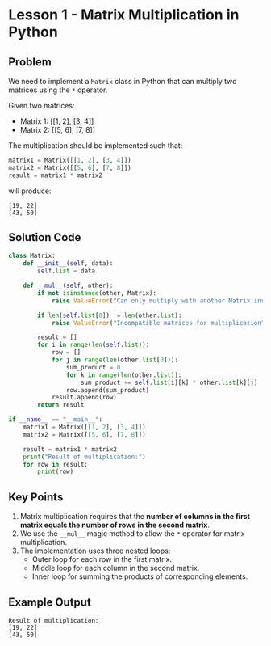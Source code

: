 # Lesson 1 - Matrix Multiplication in Python

## Problem
We need to implement a `Matrix` class in Python that can multiply two matrices using the `*` operator.

Given two matrices:
- Matrix 1: [[1, 2], [3, 4]]
- Matrix 2: [[5, 6], [7, 8]]

The multiplication should be implemented such that:
```python
matrix1 = Matrix([[1, 2], [3, 4]])
matrix2 = Matrix([[5, 6], [7, 8]])
result = matrix1 * matrix2
```
will produce:
```
[19, 22]
[43, 50]
```

## Solution Code
```python
class Matrix:
    def __init__(self, data):
        self.list = data

    def __mul__(self, other):
        if not isinstance(other, Matrix):
            raise ValueError("Can only multiply with another Matrix instance")

        if len(self.list[0]) != len(other.list):
            raise ValueError("Incompatible matrices for multiplication")

        result = []
        for i in range(len(self.list)):
            row = []
            for j in range(len(other.list[0])):
                sum_product = 0
                for k in range(len(other.list)):
                    sum_product += self.list[i][k] * other.list[k][j]
                row.append(sum_product)
            result.append(row)
        return result

if __name__ == "__main__":
    matrix1 = Matrix([[1, 2], [3, 4]])
    matrix2 = Matrix([[5, 6], [7, 8]])

    result = matrix1 * matrix2
    print("Result of multiplication:")
    for row in result:
        print(row)
```

## Key Points
1. Matrix multiplication requires that the **number of columns in the first matrix equals the number of rows in the second matrix**.
2. We use the `__mul__` magic method to allow the `*` operator for matrix multiplication.
3. The implementation uses three nested loops:
   - Outer loop for each row in the first matrix.
   - Middle loop for each column in the second matrix.
   - Inner loop for summing the products of corresponding elements.

## Example Output
```
Result of multiplication:
[19, 22]
[43, 50]
```
